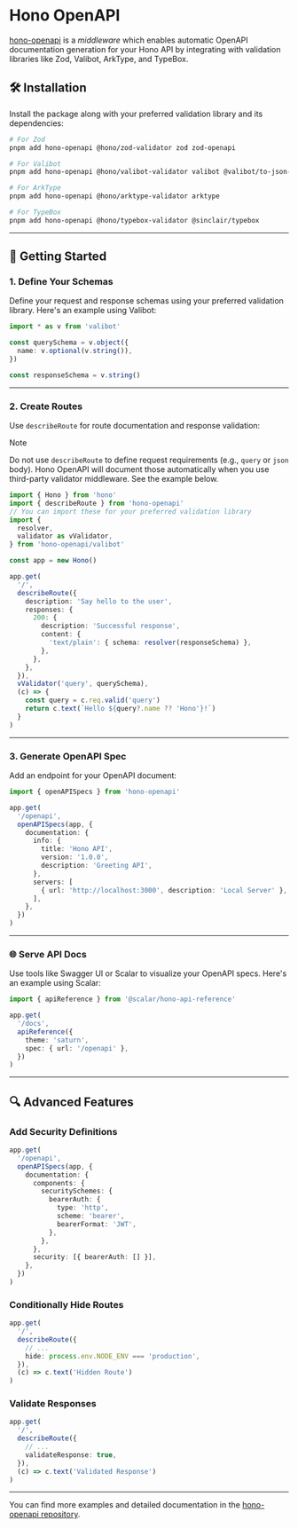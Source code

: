 # Hono OpenAPI

[hono-openapi](https://github.com/rhinobase/hono-openapi) is a _middleware_ which enables automatic OpenAPI documentation generation for your Hono API by integrating with validation libraries like Zod, Valibot, ArkType, and TypeBox.

## 🛠️ Installation

Install the package along with your preferred validation library and its dependencies:

```bash
# For Zod
pnpm add hono-openapi @hono/zod-validator zod zod-openapi

# For Valibot
pnpm add hono-openapi @hono/valibot-validator valibot @valibot/to-json-schema

# For ArkType
pnpm add hono-openapi @hono/arktype-validator arktype

# For TypeBox
pnpm add hono-openapi @hono/typebox-validator @sinclair/typebox
```

---

## 🚀 Getting Started

### 1. Define Your Schemas

Define your request and response schemas using your preferred validation library. Here's an example using Valibot:

```ts
import * as v from 'valibot'

const querySchema = v.object({
  name: v.optional(v.string()),
})

const responseSchema = v.string()
```

---

### 2. Create Routes

Use `describeRoute` for route documentation and response validation:

> [!NOTE]
> Do not use `describeRoute` to define request requirements (e.g., `query` or `json` body). Hono OpenAPI will document those automatically when you use third-party validator middleware. See the example below.

```ts
import { Hono } from 'hono'
import { describeRoute } from 'hono-openapi'
// You can import these for your preferred validation library
import {
  resolver,
  validator as vValidator,
} from 'hono-openapi/valibot'

const app = new Hono()

app.get(
  '/',
  describeRoute({
    description: 'Say hello to the user',
    responses: {
      200: {
        description: 'Successful response',
        content: {
          'text/plain': { schema: resolver(responseSchema) },
        },
      },
    },
  }),
  vValidator('query', querySchema),
  (c) => {
    const query = c.req.valid('query')
    return c.text(`Hello ${query?.name ?? 'Hono'}!`)
  }
)
```

---

### 3. Generate OpenAPI Spec

Add an endpoint for your OpenAPI document:

```ts
import { openAPISpecs } from 'hono-openapi'

app.get(
  '/openapi',
  openAPISpecs(app, {
    documentation: {
      info: {
        title: 'Hono API',
        version: '1.0.0',
        description: 'Greeting API',
      },
      servers: [
        { url: 'http://localhost:3000', description: 'Local Server' },
      ],
    },
  })
)
```

---

### 🌐 Serve API Docs

Use tools like Swagger UI or Scalar to visualize your OpenAPI specs. Here's an example using Scalar:

```ts
import { apiReference } from '@scalar/hono-api-reference'

app.get(
  '/docs',
  apiReference({
    theme: 'saturn',
    spec: { url: '/openapi' },
  })
)
```

---

## 🔍 Advanced Features

### Add Security Definitions

```ts
app.get(
  '/openapi',
  openAPISpecs(app, {
    documentation: {
      components: {
        securitySchemes: {
          bearerAuth: {
            type: 'http',
            scheme: 'bearer',
            bearerFormat: 'JWT',
          },
        },
      },
      security: [{ bearerAuth: [] }],
    },
  })
)
```

### Conditionally Hide Routes

```ts
app.get(
  '/',
  describeRoute({
    // ...
    hide: process.env.NODE_ENV === 'production',
  }),
  (c) => c.text('Hidden Route')
)
```

### Validate Responses

```ts
app.get(
  '/',
  describeRoute({
    // ...
    validateResponse: true,
  }),
  (c) => c.text('Validated Response')
)
```

---

You can find more examples and detailed documentation in the [hono-openapi repository](https://github.com/rhinobase/hono-openapi).
